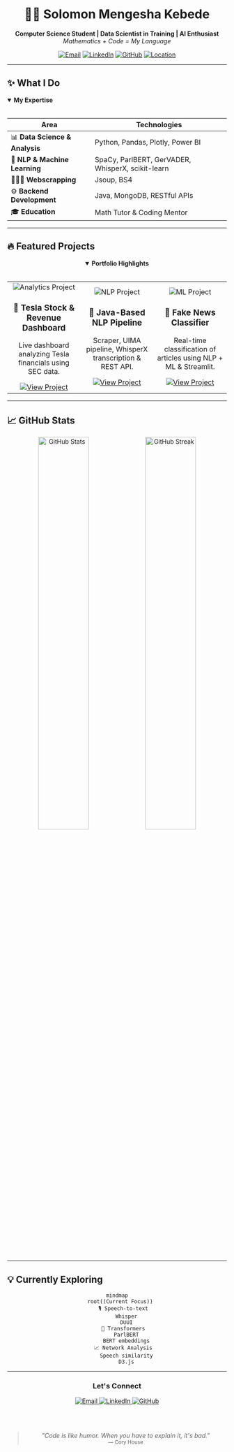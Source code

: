 <div align="center">
  
# 👨‍💻 Solomon Mengesha Kebede

**Computer Science Student | Data Scientist in Training | AI Enthusiast**  
*Mathematics + Code = My Language*

[![Email](https://img.shields.io/badge/Email-solmenge@live.com-2962FF?style=for-the-badge&logo=gmail&logoColor=white)](mailto:solmenge@live.com)
[![LinkedIn](https://img.shields.io/badge/LinkedIn-Connect-0077B5?style=for-the-badge&logo=linkedin&logoColor=white)](https://www.linkedin.com/in/solomen)
[![GitHub](https://img.shields.io/badge/GitHub-Follow-181717?style=for-the-badge&logo=github&logoColor=white)](https://github.com/SolomonM-Kebede)
[![Location](https://img.shields.io/badge/Location-Frankfurt-4285F4?style=for-the-badge&logo=google-maps&logoColor=white)](https://g.co/kgs/JDMckxk)

</div>

---

## ✨ What I Do

<details open>
<summary><b>My Expertise</b></summary>
<br>

| Area | Technologies |
|------|-------------|
| 📊 **Data Science & Analysis** | Python, Pandas, Plotly, Power BI |
| 🧠 **NLP & Machine Learning** | SpaCy, ParlBERT, GerVADER, WhisperX, scikit-learn |
| 🧑🏽‍💻 **Webscrapping** | Jsoup, BS4 |
| ⚙️ **Backend Development** | Java, MongoDB, RESTful APIs |
| 🎓 **Education** | Math Tutor & Coding Mentor |

</details>

---

## 🔥 Featured Projects

<div align="center">

<details open>
<summary><b>Portfolio Highlights</b></summary>
<br>

<table>
  <tr>
    <td width="33%" align="center">
      <img src="https://img.shields.io/badge/Project-Analytics-00C7B7?style=for-the-badge" alt="Analytics Project"/><br>
      <h3>🚗 Tesla Stock & Revenue Dashboard</h3>
      <p>Live dashboard analyzing Tesla financials using SEC data.</p>
      <a href="https://github.com/SolomonM-Kebede/Tesla-Revenue-and-Stock-data-Analysis.git">
        <img src="https://img.shields.io/badge/View_Project-181717?style=flat-square&logo=github&logoColor=white" alt="View Project"/>
      </a>
    </td>
    <td width="33%" align="center">
      <img src="https://img.shields.io/badge/Project-NLP-FF6B6B?style=for-the-badge" alt="NLP Project"/><br>
      <h3>🧠 Java-Based NLP Pipeline</h3>
      <p>Scraper, UIMA pipeline, WhisperX transcription & REST API.</p>
      <a href="https://github.com/SolomonM-Kebede/NLP-with-Java.git">
        <img src="https://img.shields.io/badge/View_Project-181717?style=flat-square&logo=github&logoColor=white" alt="View Project"/>
      </a>
    </td>
    <td width="33%" align="center">
      <img src="https://img.shields.io/badge/Project-ML-4B32C3?style=for-the-badge" alt="ML Project"/><br>
      <h3>📰 Fake News Classifier</h3>
      <p>Real-time classification of articles using NLP + ML & Streamlit.</p>
      <a href="https://github.com/SolomonM-Kebede/Machine-Learning-with-streamlit.git">
        <img src="https://img.shields.io/badge/View_Project-181717?style=flat-square&logo=github&logoColor=white" alt="View Project"/>
      </a>
    </td>
  </tr>
</table>

</details>

</div>

---

## 📈 GitHub Stats

<div align="center">
  <img src="https://github-readme-stats.vercel.app/api?username=SolomonM-Kebede&show_icons=true&theme=tokyonight" width="48%" alt="GitHub Stats">
  <img src="https://github-readme-streak-stats.herokuapp.com?user=SolomonM-Kebede&theme=tokyonight" width="48%" alt="GitHub Streak">
</div>

---

## 💡 Currently Exploring

<div align="center">

```mermaid
mindmap
  root((Current Focus))
    🎙 Speech-to-text
      Whisper
      DUUI
    🤖 Transformers
      ParlBERT
      BERT embeddings
    📈 Network Analysis
      Speech similarity
      D3.js
```

</div>

---

<div align="center">
  
### Let's Connect

<a href="mailto:solmenge@live.com">
  <img src="https://img.shields.io/badge/Email_Me-D14836?style=for-the-badge&logo=gmail&logoColor=white" alt="Email" />
</a>
<a href="https://www.linkedin.com/in/solomen">
  <img src="https://img.shields.io/badge/Connect-0077B5?style=for-the-badge&logo=linkedin&logoColor=white" alt="LinkedIn" />
</a>
<a href="https://github.com/SolomonM-Kebede">
  <img src="https://img.shields.io/badge/Follow-181717?style=for-the-badge&logo=github&logoColor=white" alt="GitHub" />
</a>

<br><br>

> *"Code is like humor. When you have to explain it, it's bad."*  
> <sub>— Cory House</sub>

</div>
